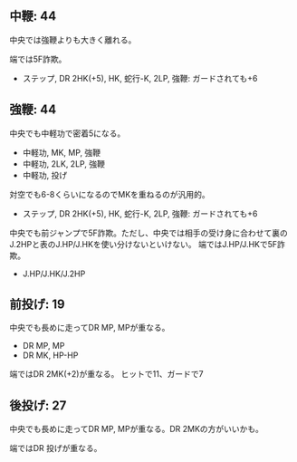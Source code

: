 ## 中鞭: 44

中央では強鞭よりも大きく離れる。

端では5F詐欺。

- ステップ, DR 2HK(+5), HK, 蛇行-K, 2LP, 強鞭: ガードされても+6

## 強鞭: 44

中央でも中軽功で密着5になる。

- 中軽功, MK, MP, 強鞭
- 中軽功, 2LK, 2LP, 強鞭
- 中軽功, 投げ

対空でも6-8くらいになるのでMKを重ねるのが汎用的。

- ステップ, DR 2HK(+5), HK, 蛇行-K, 2LP, 強鞭: ガードされても+6

中央でも前ジャンプで5F詐欺。ただし、中央では相手の受け身に合わせて裏のJ.2HPと表のJ.HP/J.HKを使い分けないといけない。
端ではJ.HP/J.HKで5F詐欺。

- J.HP/J.HK/J.2HP

## 前投げ: 19

中央でも長めに走ってDR MP, MPが重なる。

- DR MP, MP
- DR MK, HP-HP

端ではDR 2MK(+2)が重なる。
ヒットで11、ガードで7

## 後投げ: 27

中央でも長めに走ってDR MP, MPが重なる。DR 2MKの方がいいかも。

端ではDR 投げが重なる。
